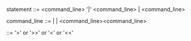 statement		::=	<command_line> '|' <command_line>
				|	<command_line>

command_line	::=	<command>
				|	<command> <redirect> <file>
				|	<command_line><command_line>

<redirect>		::=	'>' or '>>' or '<' or '<<'